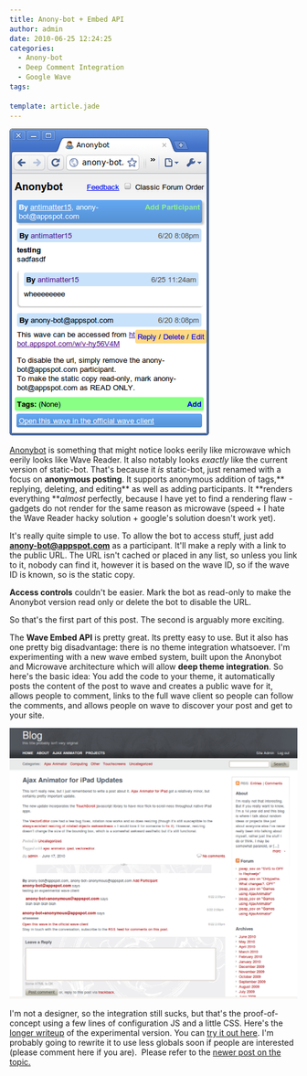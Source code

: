 ```yaml
---
title: Anony-bot + Embed API
author: admin
date: 2010-06-25 12:24:25
categories:
  - Anony-bot
  - Deep Comment Integration
  - Google Wave
tags: 

template: article.jade
---
```


[![](Anonybot-Chromium_067.png "Anonybot")](Anonybot-Chromium_067.png)

[Anonybot](https://wave.google.com/wave/waveref/googlewave.com/w+ank0T7ZkwZ/~/conv+root/b+ank0T7Zkwa ) is something that might notice looks eerily like microwave which eerily looks like Wave Reader. It also notably looks _exactly_ like the current version of static-bot. That's because it _is_ static-bot, just renamed with a focus on **anonymous posting**. It supports anonymous addition of tags,** replying, deleting, and editing** as well as adding participants. It **renders everything **_almost_ perfectly, because I have yet to find a rendering flaw - gadgets do not render for the same reason as microwave (speed + I hate the Wave Reader hacky solution + google's solution doesn't work yet).

It's really quite simple to use. To allow the bot to access stuff, just add **anony-bot@appspot.com** as a participant. It'll make a reply with a link to the public URL. The URL isn't cached or placed in any list, so unless you link to it, nobody can find it, however it is based on the wave ID, so if the wave ID is known, so is the static copy.

**Access controls** couldn't be easier. Mark the bot as read-only to make the Anonybot version read only or delete the bot to disable the URL.

So that's the first part of this post. The second is arguably more exciting.

The **Wave Embed API** is pretty great. Its pretty easy to use. But it also has one pretty big disadvantage: there is no theme integration whatsoever. I'm experimenting with a new wave embed system, built upon the Anonybot and Microwave architecture which will allow **deep theme integration**. So here's the basic idea: You add the code to your theme, it automatically posts the content of the post to wave and creates a public wave for it, allows people to comment, links to the full wave client so people can follow the comments, and allows people on wave to discover your post and get to your site.

[![](Selection_060.png "Experiment")](Selection_060.png)

I'm not a designer, so the integration still sucks, but that's the proof-of-concept using a few lines of configuration JS and a little CSS. Here's the [longer writeup](http://anony-bot.appspot.com/w/jGsOO3yUA) of the experimental version. You can [try it out here](http://antimatter15.com/misc/waveembed.html). I'm probably going to rewrite it to use less globals soon if people are interested (please comment here if you are).  Please refer to the [newer post on the topic.](2010/06/wave-embed-api/)
